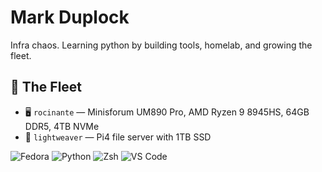 # Mark Duplock

Infra chaos. 
Learning python by building tools, homelab, and growing the fleet.

## 🚀 The Fleet

- 🖥️ `rocinante` — Minisforum UM890 Pro, AMD Ryzen 9 8945HS, 64GB DDR5, 4TB NVMe
- 🍓 `lightweaver` — Pi4 file server with 1TB SSD

![Fedora](https://img.shields.io/badge/Ubuntu-24.04-blue?logo=ubuntu)
![Python](https://img.shields.io/badge/Python-3.12-blue?logo=python)
![Zsh](https://img.shields.io/badge/Shell-Zsh-informational?logo=gnubash)
![VS Code](https://img.shields.io/badge/Editor-VSCode-blue?logo=visualstudiocode)
